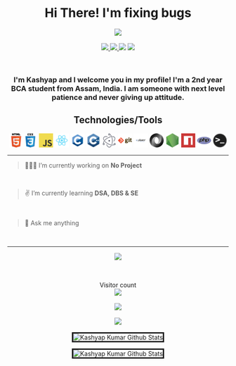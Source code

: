 <h1 align="center">
  Hi There! I'm fixing bugs
</h1>

<div align="center">
  <img src="https://media3.giphy.com/media/UQDSBzfyiBKvgFcSTw/200w.webp?cid=ecf05e47w621yq200j8rrdrgeing4vqvtvd6x6titbp7tmn8&rid=200w.webp&ct=g">
</div>

<p align="center">
  <a href="https://www.instagram.com/codingomega/" alt="Instgram Follow">
    <img src="https://img.shields.io/badge/Instagram-ef2b42?style=for-the-badge&logo=instagram&logoColor=white"/>
  </a>
  <a href="http://kashyapkumar.netlify.app/" alt="Website">
    <img src="https://img.shields.io/badge/website-059862?style=for-the-badge&logoColor=white"/>
  <a href="https://www.linkedin.com/in/kashyapkumar/" alt="Linkedin">
    <img src="https://img.shields.io/badge/LinkedIn-1b5be5?style=for-the-badge&logo=linkedin&logoColor=white"/></a>
  </a>
  <a href="https://www.youtube.com/c/codingomega/" alt="Linkedin">
    <img src="https://img.shields.io/badge/youtube-fb3536.svg?&style=for-the-badge&logo=youtube&logoColor=white"/></a>
  </a>
</p>

<br>

<h3 align="center">
  I'm Kashyap and I welcome you in my profile! I'm a 2nd year BCA student from Assam, India. I am someone with next level patience and never giving up attitude.
</h3>


<div align="center">
<h2>Technologies/Tools</h2>
<img width="32" src="https://raw.githubusercontent.com/github/explore/80688e429a7d4ef2fca1e82350fe8e3517d3494d/topics/html/html.png"/><img width="32" src="https://raw.githubusercontent.com/github/explore/80688e429a7d4ef2fca1e82350fe8e3517d3494d/topics/css/css.png"/>
<img width="32" src="https://raw.githubusercontent.com/github/explore/80688e429a7d4ef2fca1e82350fe8e3517d3494d/topics/javascript/javascript.png"/>
<img width="32" src="https://raw.githubusercontent.com/github/explore/80688e429a7d4ef2fca1e82350fe8e3517d3494d/topics/react/react.png"/>
<img width="32" src="https://raw.githubusercontent.com/github/explore/80688e429a7d4ef2fca1e82350fe8e3517d3494d/topics/c/c.png"/>
<img width="32" src="https://raw.githubusercontent.com/github/explore/80688e429a7d4ef2fca1e82350fe8e3517d3494d/topics/cpp/cpp.png"/>
<img width="32" src="https://raw.githubusercontent.com/github/explore/80688e429a7d4ef2fca1e82350fe8e3517d3494d/topics/electron/electron.png"/>
<img width="32" src="https://raw.githubusercontent.com/github/explore/80688e429a7d4ef2fca1e82350fe8e3517d3494d/topics/git/git.png"/>
<img width="32" src="https://raw.githubusercontent.com/github/explore/80688e429a7d4ef2fca1e82350fe8e3517d3494d/topics/jquery/jquery.png"/>
<img width="32" src="https://raw.githubusercontent.com/github/explore/80688e429a7d4ef2fca1e82350fe8e3517d3494d/topics/json/json.png"/>
<img width="32" src="https://raw.githubusercontent.com/github/explore/80688e429a7d4ef2fca1e82350fe8e3517d3494d/topics/nodejs/nodejs.png"/>
<img width="32" src="https://raw.githubusercontent.com/github/explore/80688e429a7d4ef2fca1e82350fe8e3517d3494d/topics/npm/npm.png"/>
<img width="32" src="https://raw.githubusercontent.com/github/explore/80688e429a7d4ef2fca1e82350fe8e3517d3494d/topics/php/php.png"/>
<img width="32" src="https://raw.githubusercontent.com/github/explore/80688e429a7d4ef2fca1e82350fe8e3517d3494d/topics/terminal/terminal.png"/>
<hr style="color: #06d6a0">
</div>

> 🙋🏻‍♂️ I’m currently working on **No Project**
<br>

> ✌️ I’m currently learning **DSA, DBS & SE**
<br>

> 💬 Ask me anything
<br>

<hr>

<p align="center">
  <img src="https://activity-graph.herokuapp.com/graph?username=kashyapkumar-pdf&theme=dracula&bg_color=16181d&color=059862&line=0066ff&point=e9eaef&area=true&area_color=0066ff77&hide_border=true">
</p>

<br>

<p align="center"> 
  Visitor count<br>
  <img src="https://profile-counter.glitch.me/kashyapkumar-pdf/count.svg" />
</p>

<p align="center">
  <img width="450px" src="https://github-readme-stats.vercel.app/api?username=kashyapkumar-pdf&&show_icons=true&title_color=ff6600&icon_color=bb2acf&text_color=06d6a0&bg_color=16181d">
</p>
<p align='center'>
  <img width="450px" src="https://github-readme-stats.vercel.app/api/top-langs/?username=kashyapkumar-pdf&theme=radical&hide=jupyter%20notebook&layout=compact&langs_count=8&bg_color=16181d">
</p>
<p align='center'>
  <img width="450px" style="border-style:solid" src="https://github-readme-streak-stats.herokuapp.com/?user=kashyapkumar-pdf&theme=radical&bg_color=16181d" alt="Kashyap Kumar Github Stats" />
</p>
<p align='center'>
  <img width="450px" style="border-style:solid" src="https://github-profile-trophy.vercel.app/?username=kashyapkumar-pdf&theme=dracula&column=4&no-frame=true" alt="Kashyap Kumar Github Stats" />
</p> 
